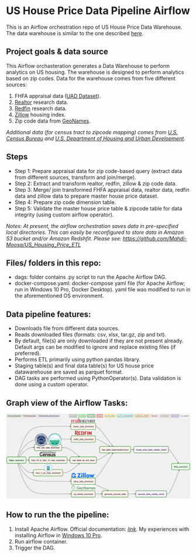 # US House Price Data Pipeline Airflow

This is an Airflow orchestration repo of US House Price Data Warehouse. The data warehouse is similar to the one described [here](https://github.com/Mahdi-Moosa/US_Housing_Price_ETL).

## Project goals & data source 

This Airflow orchasteration generates a Data Warehouse to perform analytics on US housing. The warehouse is designed to perform analytics based on zip codes. Data for the warehouse comes from five different sources:
1. FHFA appraisal data ([UAD Dataset](https://www.fhfa.gov/DataTools/Pages/UAD-Dashboards.aspx)).
2. [Realtor](https://www.realtor.com/research/data/) research data.
3. [Redfin](https://www.redfin.com/news/data-center/) research data.
4. [Zillow](https://www.zillow.com/research/data/) housing index.
5. Zip code data from [GeoNames](http://download.geonames.org/export/zip/).

*Additional data (for census tract to zipcode mapping) comes from [U.S. Census Bureau](https://www.census.gov/) and [U.S. Department of
Housing and Urban Development](https://www.hud.gov/).*

## Steps
* Step 1: Prepare appraisal data for zip code-based query (extract data from different sources, transform and join/merge).
* Step 2: Extract and transform realtor, redfin, zillow & zip code data.
* Step 3: Merge/ join transformed FHFA appraisal data, realtor data, redfin data and zillow data to prepare master house price dataset.
* Step 4: Prepare zip code dimension table.
* Step 5: Validate the master house price table & zipcode table for data integrity (using custom airflow operator).

*Notes: At present, the airflow orchestration saves data in pre-specified local directories. This can easily be reconfigured to store data in Amazon S3 bucket and/or Amazon Redshfit. Please see: https://github.com/Mahdi-Moosa/US_Housing_Price_ETL*

## Files/ folders in this repo: 
* dags: folder contains .py script to run the Apache Airflow DAG.
* docker-compose.yaml: docker-compose yaml file (for Apache Airflow; run in Windows 10 Pro, Docker Desktop). yaml file was modified to run in the aforementioned OS environment. 

## Data pipeline features:
* Downloads file from different data sources.
* Reads downloaded files (formats: csv, xlsx, tar.gz, zip and txt).
* By default, file(s) are only downloaded if they are not present already. Default args can be modified to ignore and replace existing files (if preferred).
* Performs ETL primarily using python pandas library.
* Staging table(s) and final data table(s) for US house price datawarehouse are saved as parquet format.
* DAG tasks are performed using PythonOperator(s). Data validation is done using a custom operator. 

## Graph view of the Airflow Tasks:

![My Image](images/Airflow_Scheme.png)

## How to run the the pipeline:
1. Install Apache Airflow. Official documentation: [*link*](https://airflow.apache.org/docs/apache-airflow/2.2.1/start/docker.html). My experiences with  installing Airflow in [Windows 10 Pro](https://mahdimoosa.substack.com/p/airflow-in-windows-10-pro-docker). 
2. Run airflow container.
3. Trigger the DAG.
